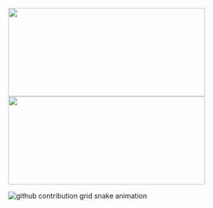 <div styles="display: flex; flex-direction: row;align-items: center; justify-content: space-between">
  <img align="center" width="400px" height="180px" src="https://github-readme-stats.vercel.app/api?username=AdryanS&count_private=true&theme=dark&bg_color=45,0f0030,30005d&text_color=fff&hide_border=true " />
  <img height="180px" width="400px" align="center" src="https://github-readme-stats.vercel.app/api/top-langs/?username=AdryanS&layout=compact&theme=dark&bg_color=45,0f0030,30005d&text_color=fff&hide_border=true" />
</div>



![github contribution grid snake animation](https://raw.githubusercontent.com/AdryanS/AdryanS/output/github-contribution-grid-snake.svg)
